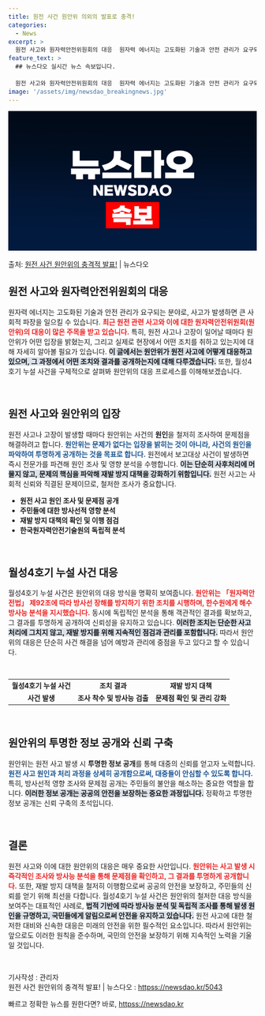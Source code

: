 ```yaml
---
title: 원전 사건 원안위 의외의 발표로 충격!
categories:
  - News
excerpt: >
  원전 사고와 원자력안전위원회의 대응  원자력 에너지는 고도화된 기술과 안전 관리가 요구되는 분야로, 사고가 …
feature_text: >
  ## 뉴스다오 실시간 뉴스 속보입니다.

  원전 사고와 원자력안전위원회의 대응  원자력 에너지는 고도화된 기술과 안전 관리가 요구되는 분야로, 사고가 …
image: '/assets/img/newsdao_breakingnews.jpg'
---
```


![뉴스다오 속보](/assets/img/newsdao_breakingnews.jpg)

<p>출처: <a href="httpss://newsdao.kr/5043" rel="dofollow">원전 사건 원안위의 충격적 발표!</a> | 뉴스다오</p>

<h2 data-ke-size="size26">원전 사고와 원자력안전위원회의 대응</h2>

<p data-ke-size="size16">원자력 에너지는 고도화된 기술과 안전 관리가 요구되는 분야로, 사고가 발생하면 큰 사회적 파장을 일으킬 수 있습니다. <b><span style="color: #ee2323;">최근 원전 관련 사고와 이에 대한 원자력안전위원회(원안위)의 대응이 많은 주목을 받고 있습니다.</span></b> 특히, 원전 사고나 고장이 일어날 때마다 원안위가 어떤 입장을 밝혔는지, 그리고 실제로 현장에서 어떤 조치를 취하고 있는지에 대해 자세히 알아볼 필요가 있습니다. <b><span style="background-color: #21538527;">이 글에서는 원안위가 원전 사고에 어떻게 대응하고 있으며, 그 과정에서 어떤 조치와 결과를 공개하는지에 대해 다루겠습니다.</span></b> 또한, 월성4호기 누설 사건을 구체적으로 살펴봐 원안위의 대응 프로세스를 이해해보겠습니다.</p>

<p data-ke-size="size16">&nbsp;</p>

<h2 data-ke-size="size26">원전 사고와 원안위의 입장</h2>

<p data-ke-size="size16">원전 사고나 고장이 발생할 때마다 원안위는 사건의 <b>원인</b>을 철저히 조사하여 문제점을 해결하려고 합니다. <b><span style="color: #1a5490;">원안위는 문제가 없다는 입장을 밝히는 것이 아니라, 사건의 원인을 파악하여 투명하게 공개하는 것을 목표로 합니다.</span></b> 원전에서 보고대상 사건이 발생하면 즉시 전문가를 파견해 원인 조사 및 영향 분석을 수행합니다. <b><span style="background-color: #21538527;">이는 단순히 사후처리에 머물지 않고, 문제의 핵심을 파악해 재발 방지 대책을 강화하기 위함입니다.</span></b> 원전 사고는 사회적 신뢰와 직결된 문제이므로, 철저한 조사가 중요합니다.</p>

<ul>
    <li><b>원전 사고 원인 조사 및 문제점 공개</b></li>
    <li><b>주민들에 대한 방사선적 영향 분석</b></li>
    <li><b>재발 방지 대책의 확인 및 이행 점검</b></li>
    <li><b>한국원자력안전기술원의 독립적 분석</b></li>
</ul>

<p data-ke-size="size16">&nbsp;</p>

<h2 data-ke-size="size26">월성4호기 누설 사건 대응</h2>

<p data-ke-size="size16">월성4호기 누설 사건은 원안위의 대응 방식을 명확히 보여줍니다. <b><span style="color: #ee2323;">원안위는 「원자력안전법」 제92조에 따라 방사선 장해를 방지하기 위한 조치를 시행하며, 한수원에게 해수 방사능 분석을 지시했습니다.</span></b> 동시에 독립적인 분석을 통해 객관적인 결과를 확보하고, 그 결과를 투명하게 공개하여 신뢰성을 유지하고 있습니다. <b><span style="background-color: #21538527;">이러한 조치는 단순한 사고 처리에 그치지 않고, 재발 방지를 위해 지속적인 점검과 관리를 포함합니다.</span></b> 따라서 원안위의 대응은 단순히 사건 해결을 넘어 예방과 관리에 중점을 두고 있다고 할 수 있습니다.</p>

<p data-ke-size="size16">&#160;</p>

<table style="width: 100%;">
    <tr>
        <td style="text-align: center; height: 17px;"><b>월성4호기 누설 사건</b></td>
        <td style="text-align: center; height: 17px;"><b>조치 결과</b></td>
        <td style="text-align: center; height: 17px;"><b>재발 방지 대책</b></td>
    </tr>
    <tr>
        <td style="text-align: center; height: 17px;"><b>사건 발생</b></td>
        <td style="text-align: center; height: 17px;"><b>조사 착수 및 방사능 검출</b></td>
        <td style="text-align: center; height: 17px;"><b>문제점 확인 및 관리 강화</b></td>
    </tr>
</table>

<p data-ke-size="size16">&nbsp;</p>

<h2 data-ke-size="size26">원안위의 투명한 정보 공개와 신뢰 구축</h2>

<p data-ke-size="size16">원안위는 원전 사고 발생 시 <b>투명한 정보 공개</b>를 통해 대중의 신뢰를 얻고자 노력합니다. <b><span style="color: #1a5490;">원전 사고 원인과 처리 과정을 상세히 공개함으로써, 대중들이 안심할 수 있도록 합니다.</span></b> 특히, 방사선적 영향 조사와 문제점 공개는 주민들의 불안을 해소하는 중요한 역할을 합니다. <b><span style="background-color: #21538527;">이러한 정보 공개는 공공의 안전을 보장하는 중요한 과정입니다.</span></b> 정확하고 투명한 정보 공개는 신뢰 구축의 초석입니다.</p>

<p data-ke-size="size16">&nbsp;</p>

<h2 data-ke-size="size26">결론</h2>

<p data-ke-size="size16">원전 사고와 이에 대한 원안위의 대응은 매우 중요한 사안입니다. <b><span style="color: #ee2323;">원안위는 사고 발생 시 즉각적인 조사와 방사능 분석을 통해 문제점을 확인하고, 그 결과를 투명하게 공개합니다.</span></b> 또한, 재발 방지 대책을 철저히 이행함으로써 공공의 안전을 보장하고, 주민들의 신뢰를 얻기 위해 최선을 다합니다. 월성4호기 누설 사건은 원안위의 철저한 대응 방식을 보여주는 대표적인 사례로, <b><span style="background-color: #21538527;">법적 기반에 따라 방사능 분석 및 독립적 조사를 통해 발생 원인을 규명하고, 국민들에게 알림으로써 안전을 유지하고 있습니다.</span></b> 원전 사고에 대한 철저한 대비와 신속한 대응은 미래의 안전을 위한 필수적인 요소입니다. 따라서 원안위는 앞으로도 이러한 원칙을 준수하며, 국민의 안전을 보장하기 위해 지속적인 노력을 기울일 것입니다.</p>

<p data-ke-size="size16">&nbsp;</p>

<p data-ke-size="size16">기사작성 : 관리자<br/>
원전 사건 원안위의 충격적 발표! | 뉴스다오 : <a href="httpss://newsdao.kr/5043">httpss://newsdao.kr/5043</a></p> 

빠르고 정확한 뉴스를 원한다면? 바로, <a href="httpss://newsdao.kr" rel="dofollow">httpss://newsdao.kr</a>


